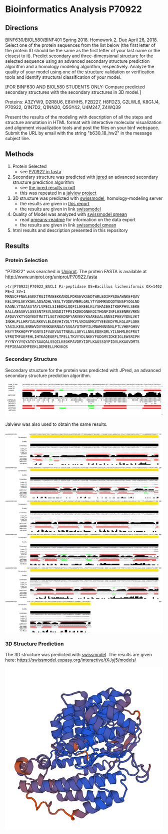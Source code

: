 # Bioinformatics Analysis P70922

## Directions 
BINF630/BIOL580/BINF401 Spring 2018. 
Homework 2. 
Due April 26, 2018.
Select one of the protein sequences from the list below (the first letter of the protein ID should be the same as the first letter of your last name or the closest to it). Predict secondary and three-dimensional structure for the selected sequence using an advanced secondary structure prediction algorithm and a homology modeling algorithm, respectively. Analyze the quality of your model using one of the structure validation or verification tools and identify structural classification of your model. 

[FOR BINF630 AND BIOL580 STUDENTS ONLY: Compare predicted secondary structures with the secondary structures in 3D model.]

Proteins: A3ZYW9,  D2R8U6,  E8VHH5,   F2B227,  H8FDZ3, G2LWL6,  K8G1J4,  P70922,  Q1N7D2,  Q1NN20,  Q5GY42,  U4M247,  Z4WQ39
 
Present the results of the modeling with description of all the steps and structure annotation in HTML format with interactive molecular visualization and alignment visualization tools and post the files on your binf webspace. Submit the URL by email with the string "b630_18_hw2" in the message subject line.

## Methods

1. Protein Selected 
    - see [P70922 in fasta](static/P70922.fasta.txt)
2. Secondary structure was predicted with [jpred](http://www.compbio.dundee.ac.uk/jpred/) an advanced secondary structure prediction algorithm
    - see [the jpred results in pdf](jrepd-results/secondary-structure-results.pdf)
    - this was repeated in a [jalview project](static/P70922-jalview.jvp)
3. 3D structure was predicted with [swissmodel](https://swissmodel.expasy.org/), homology-modeling server
    - the results are given in [this report](swiss-model-build/report.html)
    - the results are given in link [swissmodel](https://swissmodel.expasy.org/interactive/tXJyj5/models/)
4. Quality of Model was analyzed with [swissmodel qmean](https://swissmodel.expasy.org/qmean/) 
    - read [qmeans-readme](qmean-results/README) for information on the data export
    - the results are given in link [swissmodel qmean](https://swissmodel.expasy.org/qmean/project/7uXBD3/)
5. html results and description presented in this repository [](http://binf.gmu.edu/lpincus/)


## Results 

### Protein Selection 
"P70922" was searched in [Uniprot](http://www.uniprot.org/). The protein FASTA is available at http://www.uniprot.org/uniprot/P70922.fasta

```
>tr|P70922|P70922_BACLI Pz-peptidase OS=Bacillus licheniformis OX=1402 PE=3 SV=1
MRNSCFFNWLESKKTRGITMAEEKKANQLPDRSEVKAEDTWRLEDIFPSDEAWNKEFQAV
KELIPNLSKYKGKLADSADHLYEALTYQDKVMERLGRLYTYAHMRSDQDTGNSFYQGLND
KAGNLYTQAASATAYLVPEILSIEEDKLQQFILEKEELKLYSHAIEEITKERPHVLSEKE
EALLAEASEVLGSSSNTFSVLNNADITFPSIKDEDGNEKQITHGNFINFLESENREVRKN
AFDAVYKTYGQYKNTMATTLSGTVKKDNFYARVKKYKSAREAALSNNSIPEEVYDNLVKT
INKHLPLLHRYIALRKKVLELDEVHIYDLYTPLVKDAGMKVTYEEAKDYMLKGLAPLGEE
YASILKEGLENRWVDVYENKGKRNGAYSSGAYGTNPYILMNWHNNVNNLFTLVHEFGHSV
HSYYTRKHQPYPYGNYSIFVAEVASTTNEALLGEYLLNNLEDEKQRLYILNHMLEGFRGT
VFRQTMFAEFEHLIHTKAQEGEPLTPELLTKVYYDLNKKYFGDGMVIDKEIGLEWSRIPH
FYYNYYVYQYATGYSAAQALSSQILKEGKPAVDRYIDFLKAGSSQYPIDVLKKAGVDMTS
PEPIEAACKMFEEKLDEMEELLMKVKQS
```

### Secondary Structure
Secondary structure for the protein was predicted with JPred, an advanced secondary structure prediction algorithm.


![Secondary Structure Jpred](static/jpred-screenshot.png)


Jalview was also used to obtain the same results. 


![Secondary Structure](static/JalviewImage.png)


### 3D Structure Prediction 

The 3D structure was predicted with [swissmodel](http://swissmodel.expasy.org/). The results are given here: https://swissmodel.expasy.org/interactive/tXJyj5/models/ 

![Static Swissmodel Structure](static/swissmodelstructure.png)

